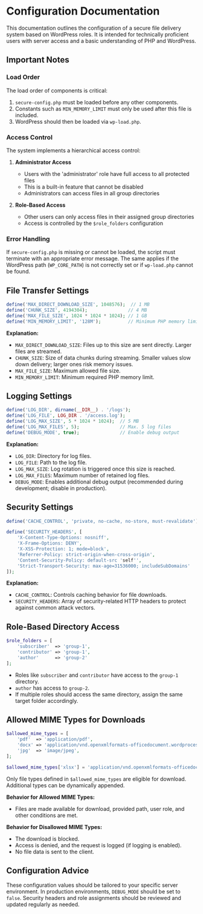 # Configuration Documentation

This documentation outlines the configuration of a secure file delivery system based on WordPress roles. It is intended for technically proficient users with server access and a basic understanding of PHP and WordPress.

## Important Notes

### Load Order

The load order of components is critical:

1. `secure-config.php` must be loaded before any other components.
2. Constants such as `MIN_MEMORY_LIMIT` must only be used after this file is included.
3. WordPress should then be loaded via `wp-load.php`.

### Access Control

The system implements a hierarchical access control:

1. **Administrator Access**
   - Users with the 'administrator' role have full access to all protected files
   - This is a built-in feature that cannot be disabled
   - Administrators can access files in all group directories

2. **Role-Based Access**
   - Other users can only access files in their assigned group directories
   - Access is controlled by the `$role_folders` configuration

### Error Handling

If `secure-config.php` is missing or cannot be loaded, the script must terminate with an appropriate error message. The same applies if the WordPress path (`WP_CORE_PATH`) is not correctly set or if `wp-load.php` cannot be found.

## File Transfer Settings

```php
define('MAX_DIRECT_DOWNLOAD_SIZE', 1048576);  // 1 MB
define('CHUNK_SIZE', 4194304);               // 4 MB
define('MAX_FILE_SIZE', 1024 * 1024 * 1024); // 1 GB
define('MIN_MEMORY_LIMIT', '128M');          // Minimum PHP memory limit
```

**Explanation:**

* `MAX_DIRECT_DOWNLOAD_SIZE`: Files up to this size are sent directly. Larger files are streamed.
* `CHUNK_SIZE`: Size of data chunks during streaming. Smaller values slow down delivery; larger ones risk memory issues.
* `MAX_FILE_SIZE`: Maximum allowed file size.
* `MIN_MEMORY_LIMIT`: Minimum required PHP memory limit.

## Logging Settings

```php
define('LOG_DIR', dirname(__DIR__) . '/logs');
define('LOG_FILE', LOG_DIR . '/access.log');
define('LOG_MAX_SIZE', 5 * 1024 * 1024);  // 5 MB
define('LOG_MAX_FILES', 5);               // Max. 5 log files
define('DEBUG_MODE', true);               // Enable debug output
```

**Explanation:**

* `LOG_DIR`: Directory for log files.
* `LOG_FILE`: Path to the log file.
* `LOG_MAX_SIZE`: Log rotation is triggered once this size is reached.
* `LOG_MAX_FILES`: Maximum number of retained log files.
* `DEBUG_MODE`: Enables additional debug output (recommended during development; disable in production).

## Security Settings

```php
define('CACHE_CONTROL', 'private, no-cache, no-store, must-revalidate');

define('SECURITY_HEADERS', [
    'X-Content-Type-Options: nosniff',
    'X-Frame-Options: DENY',
    'X-XSS-Protection: 1; mode=block',
    'Referrer-Policy: strict-origin-when-cross-origin',
    'Content-Security-Policy: default-src 'self'',
    'Strict-Transport-Security: max-age=31536000; includeSubDomains'
]);
```

**Explanation:**

* `CACHE_CONTROL`: Controls caching behavior for file downloads.
* `SECURITY_HEADERS`: Array of security-related HTTP headers to protect against common attack vectors.

## Role-Based Directory Access

```php
$role_folders = [
    'subscriber'  => 'group-1',
    'contributor' => 'group-1',
    'author'      => 'group-2'
];
```

* Roles like `subscriber` and `contributor` have access to the `group-1` directory.
* `author` has access to `group-2`.
* If multiple roles should access the same directory, assign the same target folder accordingly.

## Allowed MIME Types for Downloads

```php
$allowed_mime_types = [
    'pdf'  => 'application/pdf',
    'docx' => 'application/vnd.openxmlformats-officedocument.wordprocessingml.document',
    'jpg'  => 'image/jpeg',
];

$allowed_mime_types['xlsx'] = 'application/vnd.openxmlformats-officedocument.spreadsheetml.sheet';
```

Only file types defined in `$allowed_mime_types` are eligible for download. Additional types can be dynamically appended.

**Behavior for Allowed MIME Types:**

* Files are made available for download, provided path, user role, and other conditions are met.

**Behavior for Disallowed MIME Types:**

* The download is blocked.
* Access is denied, and the request is logged (if logging is enabled).
* No file data is sent to the client.

## Configuration Advice

These configuration values should be tailored to your specific server environment. In production environments, `DEBUG_MODE` should be set to `false`. Security headers and role assignments should be reviewed and updated regularly as needed.